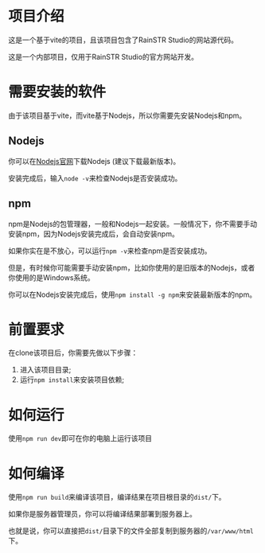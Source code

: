# 项目介绍
这是一个基于vite的项目，且该项目包含了RainSTR Studio的网站源代码。

这是一个内部项目，仅用于RainSTR Studio的官方网站开发。

# 需要安装的软件
由于该项目基于vite，而vite基于Nodejs，所以你需要先安装Nodejs和npm。

## Nodejs
你可以在[Nodejs官网](https://nodejs.org/en/)下载Nodejs (建议下载最新版本)。

安装完成后，输入`node -v`来检查Nodejs是否安装成功。

## npm
npm是Nodejs的包管理器，一般和Nodejs一起安装。一般情况下，你不需要手动安装npm，因为Nodejs安装完成后，会自动安装npm。

如果你实在是不放心，可以运行`npm -v`来检查npm是否安装成功。

但是，有时候你可能需要手动安装npm，比如你使用的是旧版本的Nodejs，或者你使用的是Windows系统。

你可以在Nodejs安装完成后，使用`npm install -g npm`来安装最新版本的npm。

# 前置要求
在clone该项目后，你需要先做以下步骤：

1. 进入该项目目录;
2. 运行`npm install`来安装项目依赖;

# 如何运行
使用`npm run dev`即可在你的电脑上运行该项目

# 如何编译
使用`npm run build`来编译该项目，编译结果在项目根目录的`dist/`下。

如果你是服务器管理员，你可以将编译结果部署到服务器上。

也就是说，你可以直接把`dist/`目录下的文件全部复制到服务器的`/var/www/html`下。
